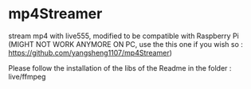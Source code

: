 # mp4Streamer
stream mp4 with live555, modified to be compatible with Raspberry Pi (MIGHT NOT WORK ANYMORE ON PC, use the this one if you wish so : https://github.com/yangsheng1107/mp4Streamer)

Please follow the installation of the libs of the Readme in the folder : live/ffmpeg
